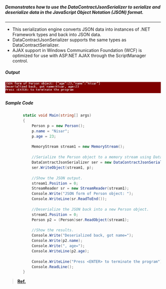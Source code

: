##### Demonstrates how to use the DataContractJsonSerializer to serialize and deserialize data in the JavaScript Object Notation (JSON) format.
---------
 - This serialization engine converts JSON data into instances of .NET Framework types and back into JSON data.
 -  DataContractJsonSerializer supports the same types as DataContractSerializer. 
 -  AJAX support in Windows Communication Foundation (WCF) is optimized for use with ASP.NET AJAX through the ScriptManager control. 
 
##### Output
![img](https://raw.githubusercontent.com/niisar/WCF/master/Basic/AJAX/JsonSerialization/JsonSerialization.JPG)

 
##### Sample Code
``` cs
        static void Main(string[] args)
        {
            Person p = new Person();
            p.name = "Nisar";
            p.age = 23;

            MemoryStream stream1 = new MemoryStream();

            //Serialize the Person object to a memory stream using DataContractJsonSerializer.
            DataContractJsonSerializer ser = new DataContractJsonSerializer(typeof(Person));
            ser.WriteObject(stream1, p);

            //Show the JSON output.
            stream1.Position = 0;
            StreamReader sr = new StreamReader(stream1);
            Console.Write("JSON form of Person object: ");
            Console.WriteLine(sr.ReadToEnd());

            //Deserialize the JSON back into a new Person object.
            stream1.Position = 0;
            Person p2 = (Person)ser.ReadObject(stream1);

            //Show the results.
            Console.Write("Deserialized back, got name=");
            Console.Write(p2.name);
            Console.Write(", age=");
            Console.WriteLine(p2.age);

            Console.WriteLine("Press <ENTER> to terminate the program");
            Console.ReadLine();
        }
```

> **[Ref.](https://msdn.microsoft.com/en-us/library/bb410770(v=vs.110).aspx)**

